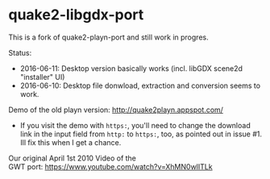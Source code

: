 # quake2-libgdx-port

This is a fork of quake2-playn-port and still work in progres.

Status: 

 - 2016-06-11: Desktop version basically works (incl. libGDX scene2d "installer" UI) 
 - 2016-06-10: Desktop file donwload, extraction and conversion seems to work.


Demo of the old playn version: http://quake2playn.appspot.com/ 

- If you visit the demo with `https:`, you'll need to change the download link in the input field from `http:` to `https:`, too, as pointed out in issue #1. Ill fix this when I get a chance.

Our original April 1st 2010 Video of the GWT port: https://www.youtube.com/watch?v=XhMN0wlITLk

